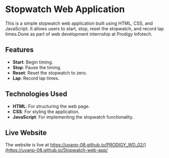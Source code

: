 # Stopwatch Web Application

This is a simple stopwatch web application built using HTML, CSS, and JavaScript. It allows users to start, stop, reset the stopwatch, and record lap times.Done as part of web development internship at Prodigy Infotech.


## Features

- **Start**: Begin timing.
- **Stop**: Pause the timing.
- **Reset**: Reset the stopwatch to zero.
- **Lap**: Record lap times.

## Technologies Used

- **HTML**: For structuring the web page.
- **CSS**: For styling the application.
- **JavaScript**: For implementing the stopwatch functionality.

## Live Website
The website is live at https://uvanp-08.github.io/PRODIGY_WD_02/](https://uvanp-08.github.io/Stopwatch-web-app/
